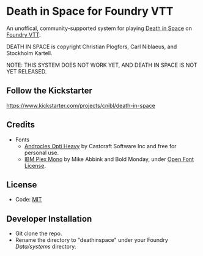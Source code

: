 # Death in Space for Foundry VTT

An unoffical, community-supported system for playing [Death in Space](https://deathinspace.com/) on [Foundry VTT](http://foundryvtt.com/).

DEATH IN SPACE is copyright Christian Plogfors, Carl Niblaeus, and Stockholm Kartell.

NOTE: THIS SYSTEM DOES NOT WORK YET, AND DEATH IN SPACE IS NOT YET RELEASED.


## Follow the Kickstarter

https://www.kickstarter.com/projects/cnibl/death-in-space


## Credits

  * Fonts
    * [Androcles Opti Heavy](https://www.whatfontis.com/AndroclesOpti-Heavy.font) by Castcraft Software Inc and free for personal use.
    * [IBM Plex Mono](https://fonts.google.com/specimen/IBM+Plex+Mono) by Mike Abbink and Bold Monday, under [Open Font License](https://scripts.sil.org/cms/scripts/page.php?site_id=nrsi&id=OFL).


## License

  * Code: [MIT](https://en.wikipedia.org/wiki/MIT_License)


## Developer Installation

  * Git clone the repo.
  * Rename the directory to "deathinspace" under your Foundry *Data/systems* directory.